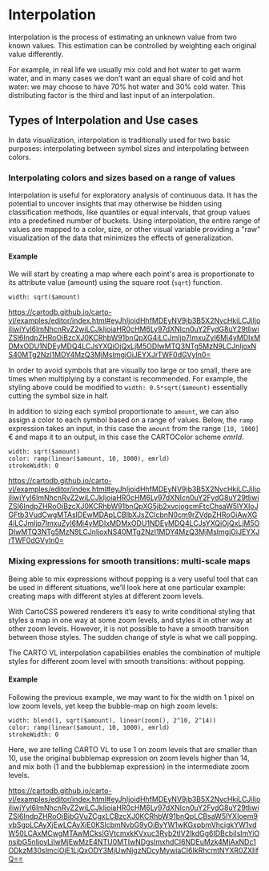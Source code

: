 # Interpolation

Interpolation is the process of estimating an unknown value from two known values. This estimation can be controlled by weighting each original value differently. 

For example, in real life we usually mix cold and hot water to get warm water, and in many cases we don’t want an equal share of cold and hot water: we may choose to have 70% hot water and 30% cold water. This distributing factor is the third and last input of an interpolation.

## Types of Interpolation and Use cases

In data visualization, interpolation is traditionally used for two basic purposes: interpolating between symbol sizes and interpolating between colors. 

### Interpolating colors and sizes based on a range of values
Interpolation is useful for exploratory analysis of continuous data. It has the potential to uncover insights that may otherwise be hidden using classification methods, like quantiles or equal intervals, that group values into a predefined number of buckets. Using interpolation, the entire range of values are mapped to a color, size, or other visual variable providing a "raw" visualization of the data that minimizes the effects of generalization.

#### Example

We will start by creating a map where each point's area is proportionate to its attribute value (amount) using the square root (`sqrt`) function. 

```
width: sqrt($amount)
```
https://cartodb.github.io/carto-vl/examples/editor/index.html#eyJhIjoidHhfMDEyNV9jb3B5X2NvcHkiLCJiIjoiIiwiYyI6ImNhcnRvZ2wiLCJkIjoiaHR0cHM6Ly97dXNlcn0uY2FydG8uY29tIiwiZSI6IndpZHRoOiBzcXJ0KCRhbW91bnQpXG4iLCJmIjp7ImxuZyI6Mi4yMDIxMDMxODU1NDEyMDQ4LCJsYXQiOjQxLjM5ODIwMTQ3NTg5MzN9LCJnIjoxNS40MTg2NzI1MDY4MzQ3MjMsImgiOiJEYXJrTWF0dGVyIn0=

In order to avoid symbols that are visually too large or too small, there are times when multiplying by a constant is recommended. For example, the styling above could be modified to `width: 0.5*sqrt($amount)` essentially cutting the symbol size in half.

In addition to sizing each symbol proportionate to `amount`, we can also assign a color to each symbol based on a range of values. Below, the `ramp` expression takes an input, in this case the `amount` from the range `[10, 1000]` € and maps it to an output, in this case the CARTOColor scheme *emrld*.

```
width: sqrt($amount)
color: ramp(linear($amount, 10, 1000), emrld)
strokeWidth: 0
```

https://cartodb.github.io/carto-vl/examples/editor/index.html#eyJhIjoidHhfMDEyNV9jb3B5X2NvcHkiLCJiIjoiIiwiYyI6ImNhcnRvZ2wiLCJkIjoiaHR0cHM6Ly97dXNlcn0uY2FydG8uY29tIiwiZSI6IndpZHRoOiBzcXJ0KCRhbW91bnQpXG5jb2xvcjogcmFtcChsaW5lYXIoJGFtb3VudCwgMTAsIDEwMDApLCBlbXJsZClcbnN0cm9rZVdpZHRoOiAwXG4iLCJmIjp7ImxuZyI6Mi4yMDIxMDMxODU1NDEyMDQ4LCJsYXQiOjQxLjM5ODIwMTQ3NTg5MzN9LCJnIjoxNS40MTg2NzI1MDY4MzQ3MjMsImgiOiJEYXJrTWF0dGVyIn0=

### Mixing expressions for smooth transitions: multi-scale maps
Being able to mix expressions without popping is a very useful tool that can be used in different situations, we’ll look here at one particular example: creating maps with different styles at different zoom levels.

With CartoCSS powered renderers it’s easy to write conditional styling that styles a map in one way at some zoom levels, and styles it in other way at other zoom levels. However, it is not possible to have a smooth transition between those styles. The sudden change of style is what we call popping.

The CARTO VL interpolation capabilities enables the combination of multiple styles for different zoom level with smooth transitions: without popping.

#### Example

Following the previous example, we may want to fix the width on 1 pixel on low zoom levels, yet keep the bubble-map on high zoom levels:

```
width: blend(1, sqrt($amount), linear(zoom(), 2^10, 2^14))
color: ramp(linear($amount, 10, 1000), emrld)
strokeWidth: 0
```

Here, we are telling CARTO VL to use 1 on zoom levels that are smaller than 10, use the original bubblemap expression on zoom levels higher than 14, and mix both (1 and the bubblemap expression) in the intermediate zoom levels.

https://cartodb.github.io/carto-vl/examples/editor/index.html#eyJhIjoidHhfMDEyNV9jb3B5X2NvcHkiLCJiIjoiIiwiYyI6ImNhcnRvZ2wiLCJkIjoiaHR0cHM6Ly97dXNlcn0uY2FydG8uY29tIiwiZSI6IndpZHRoOiBibGVuZCgxLCBzcXJ0KCRhbW91bnQpLCBsaW5lYXIoem9vbSgpLCAyXjEwLCAyXjE0KSlcbmNvbG9yOiByYW1wKGxpbmVhcigkYW1vdW50LCAxMCwgMTAwMCksIGVtcmxkKVxuc3Ryb2tlV2lkdGg6IDBcbiIsImYiOnsibG5nIjoyLjIwMjEwMzE4NTU0MTIwNDgsImxhdCI6NDEuMzk4MjAxNDc1ODkzM30sImciOjE1LjQxODY3MjUwNjgzNDcyMywiaCI6IkRhcmtNYXR0ZXIifQ==


